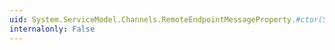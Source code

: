 ```yaml
---
uid: System.ServiceModel.Channels.RemoteEndpointMessageProperty.#ctor(System.String,System.Int32)
internalonly: False
---
```

